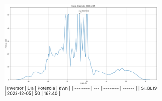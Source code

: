 ![My Image](05_12_2023-S1_BL19.png)
| Inversor | Dia | Potência | kWh    |
| -------- | --- | -------- | ------ |
| S1_BL19       | 2023-12-05  | 50       | 162.40 |